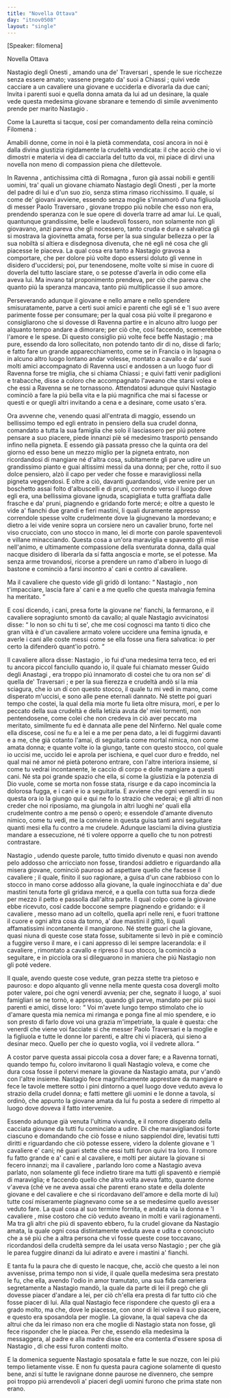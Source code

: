 ```yaml
---
title: "Novella Ottava"
day: "itnov0508"
layout: "single"
---
```

<html>
 <head>
 </head>
 <body>
  <div id="nov0508" type="novella" who="filomena">
   <p>
    [Speaker: filomena]
   </p>
   <head>
    Novella Ottava
   </head>
   <argument>
    <p>
     <milestone id="p05080001"/>
     <name persref="nastagio" type="person">
      Nastagio degli Onesti
     </name>
     , amando una de'
     <name persref="traversari" type="person">
      Traversari
     </name>
     , spende le sue ricchezze senza essere amato; vassene pregato da' suoi a
     <name placeref="chiassi" type="place">
      Chiassi
     </name>
     ; quivi vede cacciare a un cavaliere una giovane e ucciderla e divorarla da due cani; Invita i parenti suoi e quella donna amata da lui ad un desinare, la quale vede questa medesima giovane sbranare e temendo di simile avvenimento prende per marito
     <name persref="nastagio" type="person">
      Nastagio
     </name>
     .
    </p>
   </argument>
   <div3 type="commentary" who="author">
    <p>
     <milestone id="p05080002"/>
     Come la
     <name persref="lauretta" type="person">
      Lauretta
     </name>
     si tacque, cos&iacute; per comandamento della
     <name persref="fiammetta" type="person">
      reina
     </name>
     cominci&ograve;
     <name persref="filomena" type="person">
      Filomena
     </name>
     :
    </p>
   </div3>
   <div3 type="commentary" who="filomena">
    <p>
     <milestone id="p05080003"/>
     Amabili donne, come in noi &egrave; la piet&agrave; commendata, cos&iacute; ancora in noi &egrave; dalla divina giustizia rigidamente la crudelt&agrave; vendicata: il che acci&ograve; che io vi dimostri e materia vi dea di cacciarla del tutto da voi, mi piace di dirvi una novella non meno di compassion piena che dilettevole.
    </p>
   </div3>
   <p>
    <milestone id="p05080004"/>
    In
    <name placeref="ravenna" type="place">
     Ravenna
    </name>
    , antichissima citt&agrave; di
    <name placeref="romagna" type="place">
     Romagna
    </name>
    , furon gi&agrave; assai nobili e gentili uomini, tra' quali un giovane chiamato
    <name persref="nastagio" type="person">
     Nastagio degli Onesti
    </name>
    , per la morte del padre di lui e d'un suo zio, senza stima rimaso ricchissimo.
    <milestone id="p05080005"/>
    Il quale, s&iacute; come de' giovani avviene, essendo senza moglie s'innamor&ograve; d'una figliuola di messer
    <name persref="paolotraversari" type="person">
     Paolo Traversaro
    </name>
    , giovane troppo pi&uacute; nobile che esso non era, prendendo speranza con le sue opere di doverla trarre ad amar lui.
    <milestone id="p05080006"/>
    Le quali, quantunque grandissime, belle e laudevoli fossero, non solamente non gli giovavano, anzi pareva che gli nocessero, tanto cruda e dura e salvatica gli si mostrava la giovinetta amata, forse per la sua singular bellezza o per la sua nobilt&agrave; s&iacute; altiera e disdegnosa divenuta, che n&eacute; egli n&eacute; cosa che gli piacesse le piaceva.
    <milestone id="p05080007"/>
    La qual cosa era tanto a
    <name persref="nastagio" type="person">
     Nastagio
    </name>
    gravosa a comportare, che per dolore pi&uacute; volte dopo essersi doluto gli venne in disidero d'uccidersi; poi, pur tenendosene, molte volte si mise in cuore di doverla del tutto lasciare stare, o se potesse d'averla in odio come ella aveva lui.
    <milestone id="p05080008"/>
    Ma invano tal proponimento prendeva, per ci&ograve; che pareva che quanto pi&uacute; la speranza mancava, tanto pi&uacute; multiplicasse il suo amore.
   </p>
   <p>
    <milestone id="p05080009"/>
    Perseverando adunque il giovane e nello amare e nello spendere smisuratamente, parve a certi suoi amici e parenti che egli s&eacute; e 'l suo avere parimente fosse per consumare; per la qual cosa pi&uacute; volte il pregarono e consigliarono che si dovesse di
    <name placeref="ravenna" type="place">
     Ravenna
    </name>
    partire e in alcuno altro luogo per alquanto tempo andare a dimorare; per ci&ograve; che, cos&iacute; faccendo, scemerebbe l'amore e le spese.
    <milestone id="p05080010"/>
    Di questo consiglio pi&uacute; volte fece beffe
    <name persref="nastagio" type="person">
     Nastagio
    </name>
    ; ma pure, essendo da loro sollecitato, non potendo tanto dir di no, disse di farlo; e fatto fare un grande apparecchiamento, come se in
    <name placeref="francia" type="place">
     Francia
    </name>
    o in
    <name placeref="spagna" type="place">
     Ispagna
    </name>
    o in alcuno altro luogo lontano andar volesse, montato a cavallo e da' suoi molti amici accompagnato di
    <name placeref="ravenna" type="place">
     Ravenna
    </name>
    usc&iacute; e andossen a un luogo fuor di
    <name placeref="ravenna" type="place">
     Ravenna
    </name>
    forse tre miglia, che si chiama
    <name placeref="chiassi" type="place">
     Chiassi
    </name>
    ;
    <milestone id="p05080011"/>
    e quivi fatti venir padiglioni e trabacche, disse a coloro che accompagnato l'aveano che starsi volea e che essi a
    <name placeref="ravenna" type="place">
     Ravenna
    </name>
    se ne tornassono.
    <milestone id="p05080012"/>
    Attendatosi adunque quivi
    <name persref="nastagio" type="person">
     Nastagio
    </name>
    cominci&ograve; a fare la pi&uacute; bella vita e la pi&uacute; magnifica che mai si facesse or questi e or quegli altri invitando a cena e a desinare, come usato s'era.
   </p>
   <p>
    <milestone id="p05080013"/>
    Ora avvenne che, venendo quasi all'entrata di maggio, essendo un bellissimo tempo ed egli entrato in pensiero della sua crudel donna, comandato a tutta la sua famiglia che solo il lasciassero per pi&uacute; potere pensare a suo piacere, piede innanzi pi&egrave; s&eacute; medesimo trasport&ograve; pensando infino nella pigneta.
    <milestone id="p05080014"/>
    E essendo gi&agrave; passata presso che la quinta ora del giorno ed esso bene un mezzo miglio per la pigneta entrato, non ricordandosi di mangiare n&eacute; d'altra cosa, subitamente gli parve udire un grandissimo pianto e guai altissimi messi da una donna; per che, rotto il suo dolce pensiero, alz&ograve; il capo per veder che fosse e maravigliossi nella pigneta veggendosi.
    <milestone id="p05080015"/>
    E oltre a ci&ograve;, davanti guardandosi, vide venire per un boschetto assai folto d'albuscelli e di pruni, correndo verso il luogo dove egli era, una bellissima giovane ignuda, scapigliata e tutta graffiata dalle frasche e da' pruni, piagnendo e gridando forte merc&eacute;;
    <milestone id="p05080016"/>
    e oltre a questo le vide a' fianchi due grandi e fieri mastini, li quali duramente appresso correndole spesse volte crudelmente dove la giugnevano la mordevano; e dietro a lei vide venire sopra un corsiere nero un
    <name persref="guidoanastagi" type="person">
     cavalier
    </name>
    bruno, forte nel viso crucciato, con uno stocco in mano, lei di morte con parole spaventevoli e villane minacciando.
    <milestone id="p05080017"/>
    Questa cosa a un'ora maraviglia e spavento gli mise nell'animo, e ultimamente compassione della sventurata donna, dalla qual nacque disidero di liberarla da s&iacute; fatta angoscia e morte, se el potesse.
    <milestone id="p05080018"/>
    Ma senza arme trovandosi, ricorse a prendere un ramo d'albero in luogo di bastone e cominci&ograve; a farsi incontro a' cani e contro al cavaliere.
   </p>
   <p>
    <milestone id="p05080019"/>
    Ma il
    <name persref="guidoanastagi" type="person">
     cavaliere
    </name>
    che questo vide gli grid&ograve; di lontano:
    <q direct="unspecified" who="guidoanastagi">
     <name persref="nastagio" type="person">
      Nastagio
     </name>
     , non t'impacciare, lascia fare a' cani e a me quello che questa malvagia femina ha meritato.
    </q>
   </p>
   <p>
    <milestone id="p05080020"/>
    E cos&iacute; dicendo, i cani, presa forte la giovane ne' fianchi, la fermarono, e il
    <name persref="guidoanastagi" type="person">
     cavaliere
    </name>
    sopragiunto smont&ograve; da cavallo; al quale
    <name persref="nastagio" type="person">
     Nastagio
    </name>
    avvicinatosi disse:
    <q direct="unspecified" who="nastagio">
     Io non so chi tu ti se', che me cos&iacute; cognosci ma tanto ti dico che gran vilt&agrave; &egrave; d'un cavaliere armato volere uccidere una femina ignuda, e averle i cani alle coste messi come se ella fosse una fiera salvatica: io per certo la difender&ograve; quant'io potr&ograve;.
    </q>
   </p>
   <p>
    <milestone id="p05080021"/>
    Il
    <name persref="guidoanastagi" type="person">
     cavaliere
    </name>
    allora disse:
    <name persref="nastagio" type="person">
     Nastagio
    </name>
    , io fui d'una medesima terra teco, ed eri tu ancora piccol fanciullo quando io, il quale fui chiamato messer
    <name persref="guidoanastagi" type="person">
     Guido degli Anastagi
    </name>
    , era troppo pi&uacute; innamorato di costei che tu ora non se' di quella de'
    <name persref="traversari" type="person">
     Traversari
    </name>
    ; e per la sua fierezza e crudelt&agrave; and&ograve; s&iacute; la mia sciagura, che io un d&iacute; con questo stocco, il quale tu mi vedi in mano, come disperato m'uccisi, e sono alle pene eternali dannato.
    <milestone id="p05080022"/>
    N&eacute; stette poi guari tempo che costei, la qual della mia morte fu lieta oltre misura, mor&iacute;, e per lo peccato della sua crudelt&agrave; e della letizia avuta de' miei tormenti, non pentendosene, come colei che non credeva in ci&ograve; aver peccato ma meritato, similmente fu ed &egrave; dannata alle pene del Ninferno.
    <milestone id="p05080023"/>
    Nel quale come ella discese, cos&iacute; ne fu e a lei e a me per pena dato, a lei di fuggirmi davanti e a me, che gi&agrave; cotanto l'amai, di seguitarla come mortal nimica, non come amata donna;
    <milestone id="p05080024"/>
    e quante volte io la giungo, tante con questo stocco, col quale io uccisi me, uccido lei e aprola per ischiena, e quel cuor duro e freddo, nel qual mai n&eacute; amor n&eacute; piet&agrave; poterono entrare, con l'altre interiora insieme, s&iacute; come tu vedrai incontanente, le caccio di corpo e dolle mangiare a questi cani.
    <milestone id="p05080025"/>
    N&eacute; sta poi grande spazio che ella, s&iacute; come la giustizia e la potenzia di Dio vuole, come se morta non fosse stata, risurge e da capo incomincia la dolorosa fugga, e i cani e io a seguitarla.
    <milestone id="p05080026"/>
    E avviene che ogni venerd&iacute; in su questa ora io la giungo qui e qui ne fo lo strazio che vederai; e gli altri d&iacute; non creder che noi riposiamo, ma giungola in altri luoghi ne' quali ella crudelmente contro a me pens&ograve; o oper&ograve;; e essendole d'amante divenuto nimico, come tu vedi, me la conviene in questa guisa tanti anni seguitare quanti mesi ella fu contro a me crudele.
    <milestone id="p05080027"/>
    Adunque lasciami la divina giustizia mandare a essecuzione, n&eacute; ti volere opporre a quello che tu non potresti contrastare.
   </p>
   <p>
    <milestone id="p05080028"/>
    <name persref="nastagio" type="person">
     Nastagio
    </name>
    , udendo queste parole, tutto timido divenuto e quasi non avendo pelo addosso che arricciato non fosse, tirandosi addietro e riguardando alla misera giovane, cominci&ograve; pauroso ad aspettare quello che facesse il
    <name persref="guidoanastagi" type="person">
     cavaliere
    </name>
    ;
    <milestone id="p05080029"/>
    il quale, finito il suo ragionare, a guisa d'un cane rabbioso con lo stocco in mano corse addosso alla giovane, la quale inginocchiata e da' due mastini tenuta forte gli gridava merc&eacute;, e a quella con tutta sua forza diede per mezzo il petto e passolla dall'altra parte.
    <milestone id="p05080030"/>
    Il qual colpo come la giovane ebbe ricevuto, cos&iacute; cadde boccone sempre piagnendo e gridando: e il
    <name persref="guidoanastagi" type="person">
     cavaliere
    </name>
    , messo mano ad un coltello, quella apr&iacute; nelle reni, e fuori trattone il cuore e ogni altra cosa da torno, a' due mastini il gitt&ograve;, li quali affamatissimi incontanente il mangiarono.
    <milestone id="p05080031"/>
    N&eacute; stette guari che la giovane, quasi niuna di queste cose stata fosse, subitamente si lev&ograve; in pi&egrave; e cominci&ograve; a fuggire verso il mare, e i cani appresso di lei sempre lacerandola: e il
    <name persref="guidoanastagi" type="person">
     cavaliere
    </name>
    , rimontato a cavallo e ripreso il suo stocco, la cominci&ograve; a seguitare, e in picciola ora si dileguarono in maniera che pi&uacute;
    <name persref="nastagio" type="person">
     Nastagio
    </name>
    non gli pot&eacute; vedere.
   </p>
   <p>
    <milestone id="p05080032"/>
    Il quale, avendo queste cose vedute, gran pezza stette tra pietoso e pauroso: e dopo alquanto gli venne nella mente questa cosa dovergli molto poter valere, poi che ogni venerd&iacute; avvenia; per che, segnato il luogo, a' suoi famigliari se ne torn&ograve;, e appresso, quando gli parve, mandato per pi&uacute; suoi parenti e amici, disse loro:
    <milestone id="p05080033"/>
    <q direct="unspecified" who="nastagio">
     Voi m'avete lungo tempo stimolato che io d'amare questa mia nemica mi rimanga e ponga fine al mio spendere, e io son presto di farlo dove voi una grazia m'impetriate, la quale &egrave; questa: che venerd&iacute; che viene voi facciate s&iacute; che messer
     <name persref="paolotraversari" type="person">
      Paolo Traversari
     </name>
     e la moglie e la figliuola e tutte le donne lor parenti, e altre chi vi piacer&agrave;, qui sieno a desinar meco.
     <milestone id="p05080034"/>
     Quello per che io questo voglia, voi il vedrete allora.
    </q>
   </p>
   <p>
    <milestone id="p05080035"/>
    A costor parve questa assai piccola cosa a dover fare; e a
    <name placeref="ravenna" type="place">
     Ravenna
    </name>
    tornati, quando tempo fu, coloro invitarono li quali
    <name persref="nastagio" type="person">
     Nastagio
    </name>
    voleva, e come che dura cosa fosse il potervi menare la giovane da
    <name persref="nastagio" type="person">
     Nastagio
    </name>
    amata, pur v'and&ograve; con l'altre insieme.
    <milestone id="p05080036"/>
    <name persref="nastagio" type="person">
     Nastagio
    </name>
    fece magnificamente apprestare da mangiare e fece le tavole mettere sotto i pini dintorno a quel luogo dove veduto aveva lo strazio della crudel donna; e fatti mettere gli uomini e le donne a tavola, s&iacute; ordin&ograve;, che appunto la giovane amata da lui fu posta a sedere di rimpetto al luogo dove doveva il fatto intervenire.
   </p>
   <p>
    <milestone id="p05080037"/>
    Essendo adunque gi&agrave; venuta l'ultima vivanda, e il romore disperato della cacciata giovane da tutti fu cominciato a udire. Di che maravigliandosi forte ciascuno e domandando che ci&ograve; fosse e niuno sappiendol dire, levatisi tutti diritti e riguardando che ci&ograve; potesse essere, videro la dolente giovane e 'l
    <name persref="guidoanastagi" type="person">
     cavaliere
    </name>
    e' cani; n&eacute; guari stette che essi tutti furon quivi tra loro.
    <milestone id="p05080038"/>
    Il romore fu fatto grande e a' cani e al cavaliere, e molti per aiutare la giovane si fecero innanzi; ma il
    <name persref="guidoanastagi" type="person">
     cavaliere
    </name>
    , parlando loro come a
    <name persref="nastagio" type="person">
     Nastagio
    </name>
    aveva parlato, non solamente gli fece indietro tirare ma tutti gli spavent&ograve; e riempi&eacute; di maraviglia;
    <milestone id="p05080039"/>
    e faccendo quello che altra volta aveva fatto, quante donne v'aveva (ch&eacute; ve ne aveva assai che parenti erano state e della dolente giovane e del cavaliere e che si ricordavano dell'amore e della morte di lui) tutte cos&iacute; miseramente piagnevano come se a se medesime quello avesser veduto fare.
    <milestone id="p05080040"/>
    La qual cosa al suo termine fornita, e andata via la donna e 'l
    <name persref="guidoanastagi" type="person">
     cavaliere
    </name>
    , mise costoro che ci&ograve; veduto aveano in molti e varii ragionamenti. Ma tra gli altri che pi&uacute; di spavento ebbero, fu la crudel giovane da
    <name persref="nastagio" type="person">
     Nastagio
    </name>
    amata, la quale ogni cosa distintamente veduta avea e udita e conosciuto che a s&eacute; pi&uacute; che a altra persona che vi fosse queste cose toccavano, ricordandosi della crudelt&agrave; sempre da lei usata verso
    <name persref="nastagio" type="person">
     Nastagio
    </name>
    ; per che gi&agrave; le parea fuggire dinanzi da lui adirato e avere i mastini a' fianchi.
   </p>
   <p>
    <milestone id="p05080041"/>
    E tanta fu la paura che di questo le nacque, che, acci&ograve; che questo a lei non avvenisse, prima tempo non si vide, il quale quella medesima sera prestato le fu, che ella, avendo l'odio in amor tramutato, una sua fida cameriera segretamente a
    <name persref="nastagio" type="person">
     Nastagio
    </name>
    mand&ograve;, la quale da parte di lei il preg&ograve; che gli dovesse piacer d'andare a lei, per ci&ograve; ch'ella era presta di far tutto ci&ograve; che fosse piacer di lui.
    <milestone id="p05080042"/>
    Alla qual
    <name persref="nastagio" type="person">
     Nastagio
    </name>
    fece rispondere che questo gli era a grado molto, ma che, dove le piacesse, con onor di lei voleva il suo piacere, e questo era sposandola per moglie.
    <milestone id="p05080043"/>
    La giovane, la qual sapeva che da altrui che da lei rimaso non era che moglie di
    <name persref="nastagio" type="person">
     Nastagio
    </name>
    stata non fosse, gli fece risponder che le piacea. Per che, essendo ella medesima la messaggera, al padre e alla madre disse che era contenta d'essere sposa di
    <name persref="nastagio" type="person">
     Nastagio
    </name>
    , di che essi furon contenti molto.
   </p>
   <p>
    <milestone id="p05080044"/>
    E la domenica seguente
    <name persref="nastagio" type="person">
     Nastagio
    </name>
    sposatala e fatte le sue nozze, con lei pi&uacute; tempo lietamente visse. E non fu questa paura cagione solamente di questo bene, anzi s&iacute; tutte le ravignane donne paurose ne divennero, che sempre poi troppo pi&uacute; arrendevoli a' piaceri degli uomini furono che prima state non erano.
   </p>
  </div>
 </body>
</html>